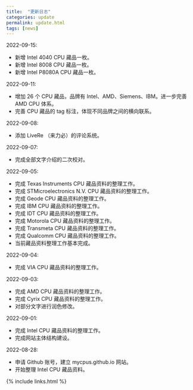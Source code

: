 ```yaml
---
title:  "更新日志"
categories: update
permalink: update.html
tags: [news]
---
```


2022-09-15:

- 新增 Intel 4040 CPU 藏品一枚。
- 新增 Intel 8008 CPU 藏品一枚。
- 新增 Intel P8080A CPU 藏品一枚。

2022-09-11:

- 增加 26 个 CPU 藏品，品牌有 Intel、AMD、Siemens、IBM。进一步完善 AMD CPU 体系。
- 完善 CPU 藏品的 tag 标注，体现不同品牌之间的横向联系。

2022-09-08:

- 添加 LiveRe （来力必）的评论系统。

2022-09-07:

- 完成全部文字介绍的二次校对。

2022-09-05:

- 完成 Texas Instruments CPU 藏品资料的整理工作。
- 完成 STMicroelectronics N.V. CPU 藏品资料的整理工作。
- 完成 Geode CPU 藏品资料的整理工作。
- 完成 IBM CPU 藏品资料的整理工作。
- 完成 IDT CPU 藏品资料的整理工作。
- 完成 Motorola CPU 藏品资料的整理工作。
- 完成 Transmeta CPU 藏品资料的整理工作。
- 完成 Qualcomm CPU 藏品资料的整理工作。
- 当前藏品资料整理工作基本完成。

2022-09-04:

- 完成 VIA CPU 藏品资料的整理工作。

2022-09-03:

- 完成 AMD CPU 藏品资料的整理工作。
- 完成 Cyrix CPU 藏品资料的整理工作。
- 对部分文字进行润色修改。

2022-09-01:

- 完成 Intel CPU 藏品资料的整理工作。
- 完成网站主体结构建设。


2022-08-28:

- 申请 Github 账号，建立 mycpus.github.io 网站。
- 开始整理 Intel CPU 藏品资料。

{% include links.html %}
